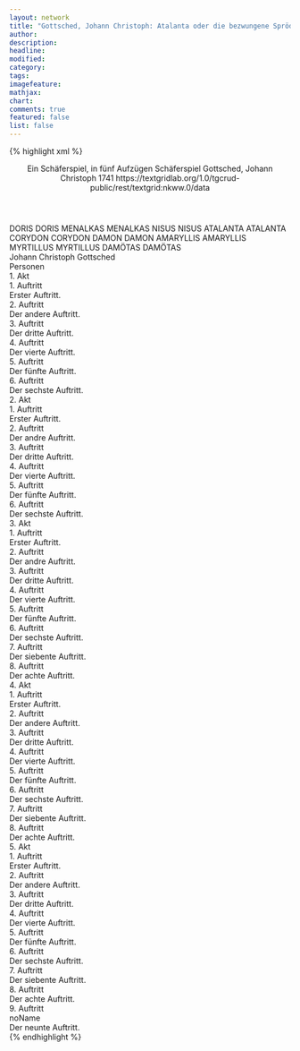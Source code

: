 ```yaml
---
layout: network
title: "Gottsched, Johann Christoph: Atalanta oder die bezwungene Sprödigkeit (1741)"
author:
description:
headline:
modified:
category:
tags:
imagefeature:
mathjax:
chart:
comments: true
featured: false
list: false
---
```

{% highlight xml %}
<?xml-model href="https://raw.githubusercontent.com/DLiNa/project/master/rules/lina.rnc"?><?xml-model href="https://raw.githubusercontent.com/DLiNa/project/master/rules/lina.sch"?>
<play xmlns="http://lina.digital">
  <header>
    <title>Atalanta oder die bezwungene Sprödigkeit</title>
    <subtitle>Ein Schäferspiel, in fünf Aufzügen</subtitle>
    <genretitle>Schäferspiel</genretitle>
    <author>Gottsched, Johann Christoph</author>
    <date type="print" when="1741">1741</date>
    <date type="premiere"/>
    <date type="written"/>
    <source>https://textgridlab.org/1.0/tgcrud-public/rest/textgrid:nkww.0/data</source>
  </header>
  <personae>
    <character>
      <name>DORIS</name>
      <alias xml:id="doris">
        <name>DORIS</name>
      </alias>
    </character>
    <character>
      <name>MENALKAS</name>
      <alias xml:id="menalkas">
        <name>MENALKAS</name>
      </alias>
    </character>
    <character>
      <name>NISUS</name>
      <alias xml:id="nisus">
        <name>NISUS</name>
      </alias>
    </character>
    <character>
      <name>ATALANTA</name>
      <alias xml:id="atalanta">
        <name>ATALANTA</name>
      </alias>
    </character>
    <character>
      <name>CORYDON</name>
      <alias xml:id="corydon">
        <name>CORYDON</name>
      </alias>
    </character>
    <character>
      <name>DAMON</name>
      <alias xml:id="damon">
        <name>DAMON</name>
      </alias>
    </character>
    <character>
      <name>AMARYLLIS</name>
      <alias xml:id="amaryllis">
        <name>AMARYLLIS</name>
      </alias>
    </character>
    <character>
      <name>MYRTILLUS</name>
      <alias xml:id="myrtillus">
        <name>MYRTILLUS</name>
      </alias>
    </character>
    <character>
      <name>DAMÖTAS</name>
      <alias xml:id="damötas">
        <name>DAMÖTAS</name>
      </alias>
    </character>
  </personae>
  <text>
    <div>
      <head>Johann Christoph Gottsched</head>
    </div>
    <div>
      <head>Personen</head>
    </div>
    <div>
      <head>1. Akt</head>
      <div>
        <head>1. Auftritt</head>
        <div>
          <head>Erster Auftritt.</head>
          <sp who="#doris">
            <amount n="6" unit="speech_acts"/>
            <amount n="197" unit="words"/>
            <amount n="22" unit="lines"/>
            <amount n="1042" unit="chars"/>
          </sp>
          <sp who="#menalkas">
            <amount n="6" unit="speech_acts"/>
            <amount n="143" unit="words"/>
            <amount n="18" unit="lines"/>
            <amount n="750" unit="chars"/>
          </sp>
          <sp who="#nisus">
            <amount n="6" unit="speech_acts"/>
            <amount n="232" unit="words"/>
            <amount n="26" unit="lines"/>
            <amount n="1211" unit="chars"/>
          </sp>
        </div>
      </div>
      <div>
        <head>2. Auftritt</head>
        <div>
          <head>Der andere Auftritt.</head>
          <sp who="#atalanta">
            <amount n="7" unit="speech_acts"/>
            <amount n="202" unit="words"/>
            <amount n="25" unit="lines"/>
            <amount n="1066" unit="chars"/>
          </sp>
          <sp who="#nisus">
            <amount n="4" unit="speech_acts"/>
            <amount n="193" unit="words"/>
            <amount n="21" unit="lines"/>
            <amount n="963" unit="chars"/>
          </sp>
          <sp who="#menalkas">
            <amount n="4" unit="speech_acts"/>
            <amount n="281" unit="words"/>
            <amount n="33" unit="lines"/>
            <amount n="1539" unit="chars"/>
          </sp>
          <sp who="#doris">
            <amount n="1" unit="speech_acts"/>
            <amount n="6" unit="words"/>
            <amount n="1" unit="lines"/>
            <amount n="23" unit="chars"/>
          </sp>
        </div>
      </div>
      <div>
        <head>3. Auftritt</head>
        <div>
          <head>Der dritte Auftritt.</head>
          <sp who="#corydon">
            <amount n="2" unit="speech_acts"/>
            <amount n="134" unit="words"/>
            <amount n="16" unit="lines"/>
            <amount n="728" unit="chars"/>
          </sp>
          <sp who="#atalanta">
            <amount n="2" unit="speech_acts"/>
            <amount n="118" unit="words"/>
            <amount n="12" unit="lines"/>
            <amount n="596" unit="chars"/>
          </sp>
          <sp who="#nisus">
            <amount n="1" unit="speech_acts"/>
            <amount n="36" unit="words"/>
            <amount n="4" unit="lines"/>
            <amount n="175" unit="chars"/>
          </sp>
          <sp who="#menalkas">
            <amount n="2" unit="speech_acts"/>
            <amount n="59" unit="words"/>
            <amount n="7" unit="lines"/>
            <amount n="301" unit="chars"/>
          </sp>
          <sp who="#doris">
            <amount n="1" unit="speech_acts"/>
            <amount n="10" unit="words"/>
            <amount n="1" unit="lines"/>
            <amount n="52" unit="chars"/>
          </sp>
        </div>
      </div>
      <div>
        <head>4. Auftritt</head>
        <div>
          <head>Der vierte Auftritt.</head>
          <sp who="#nisus">
            <amount n="5" unit="speech_acts"/>
            <amount n="94" unit="words"/>
            <amount n="11" unit="lines"/>
            <amount n="485" unit="chars"/>
          </sp>
          <sp who="#damon">
            <amount n="6" unit="speech_acts"/>
            <amount n="263" unit="words"/>
            <amount n="28" unit="lines"/>
            <amount n="1353" unit="chars"/>
          </sp>
          <sp who="#corydon">
            <amount n="4" unit="speech_acts"/>
            <amount n="102" unit="words"/>
            <amount n="11" unit="lines"/>
            <amount n="506" unit="chars"/>
          </sp>
        </div>
      </div>
      <div>
        <head>5. Auftritt</head>
        <div>
          <head>Der fünfte Auftritt.</head>
          <sp who="#amaryllis">
            <amount n="6" unit="speech_acts"/>
            <amount n="148" unit="words"/>
            <amount n="17" unit="lines"/>
            <amount n="803" unit="chars"/>
          </sp>
          <sp who="#damon">
            <amount n="5" unit="speech_acts"/>
            <amount n="29" unit="words"/>
            <amount n="5" unit="lines"/>
            <amount n="135" unit="chars"/>
          </sp>
          <sp who="#nisus">
            <amount n="5" unit="speech_acts"/>
            <amount n="91" unit="words"/>
            <amount n="12" unit="lines"/>
            <amount n="454" unit="chars"/>
          </sp>
          <sp who="#corydon">
            <amount n="5" unit="speech_acts"/>
            <amount n="29" unit="words"/>
            <amount n="5" unit="lines"/>
            <amount n="142" unit="chars"/>
          </sp>
        </div>
      </div>
      <div>
        <head>6. Auftritt</head>
        <div>
          <head>Der sechste Auftritt.</head>
          <sp who="#nisus">
            <amount n="10" unit="speech_acts"/>
            <amount n="404" unit="words"/>
            <amount n="43" unit="lines"/>
            <amount n="2018" unit="chars"/>
          </sp>
          <sp who="#damon">
            <amount n="10" unit="speech_acts"/>
            <amount n="164" unit="words"/>
            <amount n="20" unit="lines"/>
            <amount n="829" unit="chars"/>
          </sp>
        </div>
      </div>
    </div>
    <div>
      <head>2. Akt</head>
      <div>
        <head>1. Auftritt</head>
        <div>
          <head>Erster Auftritt.</head>
          <sp who="#damon">
            <amount n="5" unit="speech_acts"/>
            <amount n="199" unit="words"/>
            <amount n="22" unit="lines"/>
            <amount n="1236" unit="chars"/>
          </sp>
          <sp who="#nisus">
            <amount n="4" unit="speech_acts"/>
            <amount n="112" unit="words"/>
            <amount n="13" unit="lines"/>
            <amount n="580" unit="chars"/>
          </sp>
        </div>
      </div>
      <div>
        <head>2. Auftritt</head>
        <div>
          <head>Der andre Auftritt.</head>
          <sp who="#atalanta">
            <amount n="10" unit="speech_acts"/>
            <amount n="175" unit="words"/>
            <amount n="21" unit="lines"/>
            <amount n="905" unit="chars"/>
          </sp>
          <sp who="#damon">
            <amount n="7" unit="speech_acts"/>
            <amount n="316" unit="words"/>
            <amount n="36" unit="lines"/>
            <amount n="1654" unit="chars"/>
          </sp>
          <sp who="#nisus">
            <amount n="7" unit="speech_acts"/>
            <amount n="122" unit="words"/>
            <amount n="14" unit="lines"/>
            <amount n="604" unit="chars"/>
          </sp>
        </div>
      </div>
      <div>
        <head>3. Auftritt</head>
        <div>
          <head>Der dritte Auftritt.</head>
          <sp who="#menalkas">
            <amount n="8" unit="speech_acts"/>
            <amount n="55" unit="words"/>
            <amount n="8" unit="lines"/>
            <amount n="279" unit="chars"/>
          </sp>
          <sp who="#nisus">
            <amount n="11" unit="speech_acts"/>
            <amount n="98" unit="words"/>
            <amount n="13" unit="lines"/>
            <amount n="463" unit="chars"/>
          </sp>
          <sp who="#amaryllis">
            <amount n="10" unit="speech_acts"/>
            <amount n="171" unit="words"/>
            <amount n="20" unit="lines"/>
            <amount n="890" unit="chars"/>
          </sp>
          <sp who="#damon">
            <amount n="8" unit="speech_acts"/>
            <amount n="277" unit="words"/>
            <amount n="31" unit="lines"/>
            <amount n="1470" unit="chars"/>
          </sp>
        </div>
      </div>
      <div>
        <head>4. Auftritt</head>
        <div>
          <head>Der vierte Auftritt.</head>
          <sp who="#damon">
            <amount n="7" unit="speech_acts"/>
            <amount n="240" unit="words"/>
            <amount n="27" unit="lines"/>
            <amount n="1255" unit="chars"/>
          </sp>
          <sp who="#corydon">
            <amount n="6" unit="speech_acts"/>
            <amount n="194" unit="words"/>
            <amount n="22" unit="lines"/>
            <amount n="1002" unit="chars"/>
          </sp>
        </div>
      </div>
      <div>
        <head>5. Auftritt</head>
        <div>
          <head>Der fünfte Auftritt.</head>
          <sp who="#doris">
            <amount n="7" unit="speech_acts"/>
            <amount n="151" unit="words"/>
            <amount n="16" unit="lines"/>
            <amount n="783" unit="chars"/>
          </sp>
          <sp who="#damon">
            <amount n="7" unit="speech_acts"/>
            <amount n="132" unit="words"/>
            <amount n="13" unit="lines"/>
            <amount n="653" unit="chars"/>
          </sp>
          <sp who="#nisus">
            <amount n="4" unit="speech_acts"/>
            <amount n="129" unit="words"/>
            <amount n="13" unit="lines"/>
            <amount n="672" unit="chars"/>
          </sp>
          <sp who="#corydon">
            <amount n="3" unit="speech_acts"/>
            <amount n="102" unit="words"/>
            <amount n="11" unit="lines"/>
            <amount n="533" unit="chars"/>
          </sp>
        </div>
      </div>
      <div>
        <head>6. Auftritt</head>
        <div>
          <head>Der sechste Auftritt.</head>
          <sp who="#atalanta">
            <amount n="3" unit="speech_acts"/>
            <amount n="122" unit="words"/>
            <amount n="12" unit="lines"/>
            <amount n="601" unit="chars"/>
          </sp>
          <sp who="#menalkas">
            <amount n="4" unit="speech_acts"/>
            <amount n="76" unit="words"/>
            <amount n="8" unit="lines"/>
            <amount n="406" unit="chars"/>
          </sp>
          <sp who="#amaryllis">
            <amount n="7" unit="speech_acts"/>
            <amount n="109" unit="words"/>
            <amount n="13" unit="lines"/>
            <amount n="565" unit="chars"/>
          </sp>
          <sp who="#damon">
            <amount n="4" unit="speech_acts"/>
            <amount n="63" unit="words"/>
            <amount n="9" unit="lines"/>
            <amount n="316" unit="chars"/>
          </sp>
          <sp who="#corydon">
            <amount n="3" unit="speech_acts"/>
            <amount n="33" unit="words"/>
            <amount n="5" unit="lines"/>
            <amount n="169" unit="chars"/>
          </sp>
          <sp who="#nisus">
            <amount n="3" unit="speech_acts"/>
            <amount n="21" unit="words"/>
            <amount n="3" unit="lines"/>
            <amount n="106" unit="chars"/>
          </sp>
          <sp who="#doris">
            <amount n="3" unit="speech_acts"/>
            <amount n="63" unit="words"/>
            <amount n="8" unit="lines"/>
            <amount n="346" unit="chars"/>
          </sp>
        </div>
      </div>
    </div>
    <div>
      <head>3. Akt</head>
      <div>
        <head>1. Auftritt</head>
        <div>
          <head>Erster Auftritt.</head>
          <sp who="#damon">
            <amount n="9" unit="speech_acts"/>
            <amount n="292" unit="words"/>
            <amount n="34" unit="lines"/>
            <amount n="1547" unit="chars"/>
          </sp>
          <sp who="#myrtillus">
            <amount n="8" unit="speech_acts"/>
            <amount n="270" unit="words"/>
            <amount n="31" unit="lines"/>
            <amount n="1405" unit="chars"/>
          </sp>
        </div>
      </div>
      <div>
        <head>2. Auftritt</head>
        <div>
          <head>Der andre Auftritt.</head>
        </div>
      </div>
      <div>
        <head>3. Auftritt</head>
        <div>
          <head>Der dritte Auftritt.</head>
          <sp who="#menalkas">
            <amount n="4" unit="speech_acts"/>
            <amount n="107" unit="words"/>
            <amount n="12" unit="lines"/>
            <amount n="569" unit="chars"/>
          </sp>
          <sp who="#amaryllis">
            <amount n="4" unit="speech_acts"/>
            <amount n="121" unit="words"/>
            <amount n="13" unit="lines"/>
            <amount n="653" unit="chars"/>
          </sp>
          <sp who="#atalanta">
            <amount n="4" unit="speech_acts"/>
            <amount n="212" unit="words"/>
            <amount n="23" unit="lines"/>
            <amount n="1122" unit="chars"/>
          </sp>
        </div>
      </div>
      <div>
        <head>4. Auftritt</head>
        <div>
          <head>Der vierte Auftritt.</head>
          <sp who="#menalkas">
            <amount n="7" unit="speech_acts"/>
            <amount n="136" unit="words"/>
            <amount n="17" unit="lines"/>
            <amount n="738" unit="chars"/>
          </sp>
          <sp who="#myrtillus">
            <amount n="8" unit="speech_acts"/>
            <amount n="180" unit="words"/>
            <amount n="22" unit="lines"/>
            <amount n="965" unit="chars"/>
          </sp>
          <sp who="#damon">
            <amount n="3" unit="speech_acts"/>
            <amount n="112" unit="words"/>
            <amount n="14" unit="lines"/>
            <amount n="599" unit="chars"/>
          </sp>
        </div>
      </div>
      <div>
        <head>5. Auftritt</head>
        <div>
          <head>Der fünfte Auftritt.</head>
          <sp who="#myrtillus">
            <amount n="1" unit="speech_acts"/>
            <amount n="277" unit="words"/>
            <amount n="29" unit="lines"/>
            <amount n="1479" unit="chars"/>
          </sp>
        </div>
      </div>
      <div>
        <head>6. Auftritt</head>
        <div>
          <head>Der sechste Auftritt.</head>
          <sp who="#atalanta">
            <amount n="5" unit="speech_acts"/>
            <amount n="213" unit="words"/>
            <amount n="24" unit="lines"/>
            <amount n="1152" unit="chars"/>
          </sp>
          <sp who="#amaryllis">
            <amount n="3" unit="speech_acts"/>
            <amount n="58" unit="words"/>
            <amount n="7" unit="lines"/>
            <amount n="332" unit="chars"/>
          </sp>
          <sp who="#doris">
            <amount n="4" unit="speech_acts"/>
            <amount n="205" unit="words"/>
            <amount n="21" unit="lines"/>
            <amount n="1015" unit="chars"/>
          </sp>
        </div>
      </div>
      <div>
        <head>7. Auftritt</head>
        <div>
          <head>Der siebente Auftritt.</head>
          <sp who="#nisus">
            <amount n="7" unit="speech_acts"/>
            <amount n="165" unit="words"/>
            <amount n="19" unit="lines"/>
            <amount n="839" unit="chars"/>
          </sp>
          <sp who="#amaryllis">
            <amount n="3" unit="speech_acts"/>
            <amount n="48" unit="words"/>
            <amount n="7" unit="lines"/>
            <amount n="271" unit="chars"/>
          </sp>
          <sp who="#atalanta">
            <amount n="3" unit="speech_acts"/>
            <amount n="81" unit="words"/>
            <amount n="9" unit="lines"/>
            <amount n="419" unit="chars"/>
          </sp>
          <sp who="#corydon">
            <amount n="3" unit="speech_acts"/>
            <amount n="57" unit="words"/>
            <amount n="7" unit="lines"/>
            <amount n="323" unit="chars"/>
          </sp>
          <sp who="#doris">
            <amount n="4" unit="speech_acts"/>
            <amount n="93" unit="words"/>
            <amount n="11" unit="lines"/>
            <amount n="483" unit="chars"/>
          </sp>
        </div>
      </div>
      <div>
        <head>8. Auftritt</head>
        <div>
          <head>Der achte Auftritt.</head>
          <sp who="#menalkas">
            <amount n="5" unit="speech_acts"/>
            <amount n="121" unit="words"/>
            <amount n="15" unit="lines"/>
            <amount n="670" unit="chars"/>
          </sp>
          <sp who="#myrtillus">
            <amount n="5" unit="speech_acts"/>
            <amount n="52" unit="words"/>
            <amount n="7" unit="lines"/>
            <amount n="283" unit="chars"/>
          </sp>
          <sp who="#nisus">
            <amount n="2" unit="speech_acts"/>
            <amount n="24" unit="words"/>
            <amount n="4" unit="lines"/>
            <amount n="121" unit="chars"/>
          </sp>
          <sp who="#atalanta">
            <amount n="2" unit="speech_acts"/>
            <amount n="15" unit="words"/>
            <amount n="3" unit="lines"/>
            <amount n="73" unit="chars"/>
          </sp>
          <sp who="#amaryllis">
            <amount n="1" unit="speech_acts"/>
            <amount n="9" unit="words"/>
            <amount n="1" unit="lines"/>
            <amount n="49" unit="chars"/>
          </sp>
          <sp who="#doris">
            <amount n="2" unit="speech_acts"/>
            <amount n="11" unit="words"/>
            <amount n="2" unit="lines"/>
            <amount n="62" unit="chars"/>
          </sp>
        </div>
      </div>
    </div>
    <div>
      <head>4. Akt</head>
      <div>
        <head>1. Auftritt</head>
        <div>
          <head>Erster Auftritt.</head>
          <sp who="#atalanta">
            <amount n="4" unit="speech_acts"/>
            <amount n="199" unit="words"/>
            <amount n="21" unit="lines"/>
            <amount n="1058" unit="chars"/>
          </sp>
          <sp who="#menalkas">
            <amount n="4" unit="speech_acts"/>
            <amount n="225" unit="words"/>
            <amount n="22" unit="lines"/>
            <amount n="1167" unit="chars"/>
          </sp>
        </div>
      </div>
      <div>
        <head>2. Auftritt</head>
        <div>
          <head>Der andere Auftritt.</head>
          <sp who="#corydon">
            <amount n="2" unit="speech_acts"/>
            <amount n="151" unit="words"/>
            <amount n="17" unit="lines"/>
            <amount n="837" unit="chars"/>
          </sp>
          <sp who="#atalanta">
            <amount n="3" unit="speech_acts"/>
            <amount n="155" unit="words"/>
            <amount n="16" unit="lines"/>
            <amount n="790" unit="chars"/>
          </sp>
          <sp who="#menalkas">
            <amount n="2" unit="speech_acts"/>
            <amount n="126" unit="words"/>
            <amount n="14" unit="lines"/>
            <amount n="671" unit="chars"/>
          </sp>
        </div>
      </div>
      <div>
        <head>3. Auftritt</head>
        <div>
          <head>Der dritte Auftritt.</head>
          <sp who="#atalanta">
            <amount n="2" unit="speech_acts"/>
            <amount n="165" unit="words"/>
            <amount n="18" unit="lines"/>
            <amount n="916" unit="chars"/>
          </sp>
          <sp who="#myrtillus">
            <amount n="2" unit="speech_acts"/>
            <amount n="203" unit="words"/>
            <amount n="21" unit="lines"/>
            <amount n="1066" unit="chars"/>
          </sp>
          <sp who="#menalkas">
            <amount n="1" unit="speech_acts"/>
            <amount n="36" unit="words"/>
            <amount n="4" unit="lines"/>
            <amount n="189" unit="chars"/>
          </sp>
        </div>
      </div>
      <div>
        <head>4. Auftritt</head>
        <div>
          <head>Der vierte Auftritt.</head>
          <sp who="#doris">
            <amount n="3" unit="speech_acts"/>
            <amount n="64" unit="words"/>
            <amount n="7" unit="lines"/>
            <amount n="330" unit="chars"/>
          </sp>
          <sp who="#nisus">
            <amount n="3" unit="speech_acts"/>
            <amount n="32" unit="words"/>
            <amount n="4" unit="lines"/>
            <amount n="169" unit="chars"/>
          </sp>
          <sp who="#menalkas">
            <amount n="3" unit="speech_acts"/>
            <amount n="61" unit="words"/>
            <amount n="8" unit="lines"/>
            <amount n="335" unit="chars"/>
          </sp>
          <sp who="#myrtillus">
            <amount n="2" unit="speech_acts"/>
            <amount n="54" unit="words"/>
            <amount n="6" unit="lines"/>
            <amount n="289" unit="chars"/>
          </sp>
          <sp who="#atalanta">
            <amount n="2" unit="speech_acts"/>
            <amount n="61" unit="words"/>
            <amount n="6" unit="lines"/>
            <amount n="305" unit="chars"/>
          </sp>
        </div>
      </div>
      <div>
        <head>5. Auftritt</head>
        <div>
          <head>Der fünfte Auftritt.</head>
          <sp who="#myrtillus">
            <amount n="5" unit="speech_acts"/>
            <amount n="209" unit="words"/>
            <amount n="23" unit="lines"/>
            <amount n="1060" unit="chars"/>
          </sp>
          <sp who="#doris">
            <amount n="2" unit="speech_acts"/>
            <amount n="62" unit="words"/>
            <amount n="7" unit="lines"/>
            <amount n="326" unit="chars"/>
          </sp>
          <sp who="#nisus">
            <amount n="3" unit="speech_acts"/>
            <amount n="38" unit="words"/>
            <amount n="5" unit="lines"/>
            <amount n="206" unit="chars"/>
          </sp>
        </div>
      </div>
      <div>
        <head>6. Auftritt</head>
        <div>
          <head>Der sechste Auftritt.</head>
          <sp who="#damon">
            <amount n="6" unit="speech_acts"/>
            <amount n="194" unit="words"/>
            <amount n="23" unit="lines"/>
            <amount n="1044" unit="chars"/>
          </sp>
          <sp who="#nisus">
            <amount n="5" unit="speech_acts"/>
            <amount n="254" unit="words"/>
            <amount n="29" unit="lines"/>
            <amount n="1340" unit="chars"/>
          </sp>
        </div>
      </div>
      <div>
        <head>7. Auftritt</head>
        <div>
          <head>Der siebente Auftritt.</head>
          <sp who="#corydon">
            <amount n="3" unit="speech_acts"/>
            <amount n="390" unit="words"/>
            <amount n="42" unit="lines"/>
            <amount n="2051" unit="chars"/>
          </sp>
          <sp who="#damon">
            <amount n="3" unit="speech_acts"/>
            <amount n="74" unit="words"/>
            <amount n="9" unit="lines"/>
            <amount n="422" unit="chars"/>
          </sp>
        </div>
      </div>
      <div>
        <head>8. Auftritt</head>
        <div>
          <head>Der achte Auftritt.</head>
          <sp who="#amaryllis">
            <amount n="9" unit="speech_acts"/>
            <amount n="139" unit="words"/>
            <amount n="17" unit="lines"/>
            <amount n="746" unit="chars"/>
          </sp>
          <sp who="#damon">
            <amount n="6" unit="speech_acts"/>
            <amount n="59" unit="words"/>
            <amount n="7" unit="lines"/>
            <amount n="325" unit="chars"/>
          </sp>
          <sp who="#corydon">
            <amount n="7" unit="speech_acts"/>
            <amount n="201" unit="words"/>
            <amount n="24" unit="lines"/>
            <amount n="1103" unit="chars"/>
          </sp>
        </div>
      </div>
    </div>
    <div>
      <head>5. Akt</head>
      <div>
        <head>1. Auftritt</head>
        <div>
          <head>Erster Auftritt.</head>
          <sp who="#atalanta">
            <amount n="5" unit="speech_acts"/>
            <amount n="110" unit="words"/>
            <amount n="12" unit="lines"/>
            <amount n="599" unit="chars"/>
          </sp>
          <sp who="#damon">
            <amount n="5" unit="speech_acts"/>
            <amount n="165" unit="words"/>
            <amount n="18" unit="lines"/>
            <amount n="912" unit="chars"/>
          </sp>
        </div>
      </div>
      <div>
        <head>2. Auftritt</head>
        <div>
          <head>Der andere Auftritt.</head>
          <sp who="#nisus">
            <amount n="4" unit="speech_acts"/>
            <amount n="164" unit="words"/>
            <amount n="18" unit="lines"/>
            <amount n="850" unit="chars"/>
          </sp>
          <sp who="#atalanta">
            <amount n="4" unit="speech_acts"/>
            <amount n="170" unit="words"/>
            <amount n="19" unit="lines"/>
            <amount n="918" unit="chars"/>
          </sp>
          <sp who="#damon">
            <amount n="2" unit="speech_acts"/>
            <amount n="132" unit="words"/>
            <amount n="13" unit="lines"/>
            <amount n="680" unit="chars"/>
          </sp>
        </div>
      </div>
      <div>
        <head>3. Auftritt</head>
        <div>
          <head>Der dritte Auftritt.</head>
          <sp who="#doris">
            <amount n="2" unit="speech_acts"/>
            <amount n="87" unit="words"/>
            <amount n="9" unit="lines"/>
            <amount n="435" unit="chars"/>
          </sp>
          <sp who="#nisus">
            <amount n="1" unit="speech_acts"/>
            <amount n="41" unit="words"/>
            <amount n="4" unit="lines"/>
            <amount n="195" unit="chars"/>
          </sp>
          <sp who="#damon">
            <amount n="1" unit="speech_acts"/>
            <amount n="11" unit="words"/>
            <amount n="1" unit="lines"/>
            <amount n="53" unit="chars"/>
          </sp>
        </div>
      </div>
      <div>
        <head>4. Auftritt</head>
        <div>
          <head>Der vierte Auftritt.</head>
          <sp who="#myrtillus">
            <amount n="4" unit="speech_acts"/>
            <amount n="117" unit="words"/>
            <amount n="13" unit="lines"/>
            <amount n="590" unit="chars"/>
          </sp>
          <sp who="#doris">
            <amount n="3" unit="speech_acts"/>
            <amount n="51" unit="words"/>
            <amount n="7" unit="lines"/>
            <amount n="247" unit="chars"/>
          </sp>
          <sp who="#damon">
            <amount n="2" unit="speech_acts"/>
            <amount n="58" unit="words"/>
            <amount n="7" unit="lines"/>
            <amount n="293" unit="chars"/>
          </sp>
          <sp who="#nisus">
            <amount n="1" unit="speech_acts"/>
            <amount n="60" unit="words"/>
            <amount n="6" unit="lines"/>
            <amount n="299" unit="chars"/>
          </sp>
        </div>
      </div>
      <div>
        <head>5. Auftritt</head>
        <div>
          <head>Der fünfte Auftritt.</head>
          <sp who="#atalanta">
            <amount n="3" unit="speech_acts"/>
            <amount n="195" unit="words"/>
            <amount n="21" unit="lines"/>
            <amount n="1009" unit="chars"/>
          </sp>
          <sp who="#damon">
            <amount n="3" unit="speech_acts"/>
            <amount n="19" unit="words"/>
            <amount n="3" unit="lines"/>
            <amount n="87" unit="chars"/>
          </sp>
          <sp who="#myrtillus">
            <amount n="1" unit="speech_acts"/>
            <amount n="168" unit="words"/>
            <amount n="17" unit="lines"/>
            <amount n="880" unit="chars"/>
          </sp>
          <sp who="#nisus">
            <amount n="1" unit="speech_acts"/>
            <amount n="7" unit="words"/>
            <amount n="2" unit="lines"/>
            <amount n="43" unit="chars"/>
          </sp>
        </div>
      </div>
      <div>
        <head>6. Auftritt</head>
        <div>
          <head>Der sechste Auftritt.</head>
          <sp who="#atalanta">
            <amount n="3" unit="speech_acts"/>
            <amount n="146" unit="words"/>
            <amount n="17" unit="lines"/>
            <amount n="805" unit="chars"/>
          </sp>
          <sp who="#corydon">
            <amount n="2" unit="speech_acts"/>
            <amount n="79" unit="words"/>
            <amount n="9" unit="lines"/>
            <amount n="387" unit="chars"/>
          </sp>
          <sp who="#amaryllis">
            <amount n="2" unit="speech_acts"/>
            <amount n="59" unit="words"/>
            <amount n="7" unit="lines"/>
            <amount n="318" unit="chars"/>
          </sp>
          <sp who="#damon">
            <amount n="3" unit="speech_acts"/>
            <amount n="51" unit="words"/>
            <amount n="6" unit="lines"/>
            <amount n="274" unit="chars"/>
          </sp>
          <sp who="#nisus">
            <amount n="2" unit="speech_acts"/>
            <amount n="22" unit="words"/>
            <amount n="3" unit="lines"/>
            <amount n="133" unit="chars"/>
          </sp>
          <sp who="#myrtillus">
            <amount n="1" unit="speech_acts"/>
            <amount n="54" unit="words"/>
            <amount n="6" unit="lines"/>
            <amount n="277" unit="chars"/>
          </sp>
        </div>
      </div>
      <div>
        <head>7. Auftritt</head>
        <div>
          <head>Der siebente Auftritt.</head>
          <sp who="#myrtillus">
            <amount n="5" unit="speech_acts"/>
            <amount n="226" unit="words"/>
            <amount n="26" unit="lines"/>
            <amount n="1237" unit="chars"/>
          </sp>
          <sp who="#menalkas">
            <amount n="2" unit="speech_acts"/>
            <amount n="143" unit="words"/>
            <amount n="15" unit="lines"/>
            <amount n="775" unit="chars"/>
          </sp>
          <sp who="#doris">
            <amount n="2" unit="speech_acts"/>
            <amount n="85" unit="words"/>
            <amount n="9" unit="lines"/>
            <amount n="451" unit="chars"/>
          </sp>
          <sp who="#atalanta">
            <amount n="2" unit="speech_acts"/>
            <amount n="89" unit="words"/>
            <amount n="10" unit="lines"/>
            <amount n="463" unit="chars"/>
          </sp>
          <sp who="#corydon #amaryllis">
            <amount n="1" unit="speech_acts"/>
            <amount n="7" unit="words"/>
            <amount n="1" unit="lines"/>
            <amount n="30" unit="chars"/>
          </sp>
          <sp who="#nisus">
            <amount n="1" unit="speech_acts"/>
            <amount n="52" unit="words"/>
            <amount n="5" unit="lines"/>
            <amount n="250" unit="chars"/>
          </sp>
        </div>
      </div>
      <div>
        <head>8. Auftritt</head>
        <div>
          <head>Der achte Auftritt.</head>
          <sp who="#damötas">
            <amount n="5" unit="speech_acts"/>
            <amount n="717" unit="words"/>
            <amount n="82" unit="lines"/>
            <amount n="3901" unit="chars"/>
          </sp>
          <sp who="#atalanta">
            <amount n="2" unit="speech_acts"/>
            <amount n="36" unit="words"/>
            <amount n="6" unit="lines"/>
            <amount n="205" unit="chars"/>
          </sp>
          <sp who="#myrtillus">
            <amount n="3" unit="speech_acts"/>
            <amount n="19" unit="words"/>
            <amount n="4" unit="lines"/>
            <amount n="118" unit="chars"/>
          </sp>
          <sp who="#menalkas">
            <amount n="2" unit="speech_acts"/>
            <amount n="16" unit="words"/>
            <amount n="2" unit="lines"/>
            <amount n="75" unit="chars"/>
          </sp>
          <sp who="#doris">
            <amount n="1" unit="speech_acts"/>
            <amount n="6" unit="words"/>
            <amount n="1" unit="lines"/>
            <amount n="26" unit="chars"/>
          </sp>
        </div>
      </div>
      <div>
        <head>9. Auftritt</head>
        <div>
          <head>noName</head>
          <div>
            <head>Der neunte Auftritt.</head>
            <sp who="#menalkas">
              <amount n="1" unit="speech_acts"/>
              <amount n="35" unit="words"/>
              <amount n="4" unit="lines"/>
              <amount n="192" unit="chars"/>
            </sp>
            <sp who="#myrtillus">
              <amount n="1" unit="speech_acts"/>
              <amount n="32" unit="words"/>
              <amount n="4" unit="lines"/>
              <amount n="191" unit="chars"/>
            </sp>
            <sp who="#atalanta">
              <amount n="1" unit="speech_acts"/>
              <amount n="19" unit="words"/>
              <amount n="2" unit="lines"/>
              <amount n="89" unit="chars"/>
            </sp>
            <sp who="#doris">
              <amount n="1" unit="speech_acts"/>
              <amount n="21" unit="words"/>
              <amount n="2" unit="lines"/>
              <amount n="108" unit="chars"/>
            </sp>
            <sp who="#nisus">
              <amount n="1" unit="speech_acts"/>
              <amount n="9" unit="words"/>
              <amount n="1" unit="lines"/>
              <amount n="49" unit="chars"/>
            </sp>
            <sp who="#damon">
              <amount n="1" unit="speech_acts"/>
              <amount n="29" unit="words"/>
              <amount n="3" unit="lines"/>
              <amount n="145" unit="chars"/>
            </sp>
          </div>
        </div>
      </div>
    </div>
  </text>
</play>
{% endhighlight %}